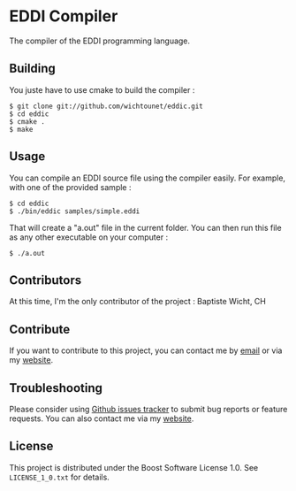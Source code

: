 # EDDI Compiler #

The compiler of the EDDI programming language. 

## Building ##

You juste have to use cmake to build the compiler : 

    $ git clone git://github.com/wichtounet/eddic.git
    $ cd eddic
    $ cmake .
    $ make

## Usage ##

You can compile an EDDI source file using the compiler easily. For example, with one of the provided sample : 

    $ cd eddic
    $ ./bin/eddic samples/simple.eddi

That will create a "a.out" file in the current folder. You can then run this file as any other executable on your computer : 

    $ ./a.out

## Contributors ##

At this time, I'm the only contributor of the project : Baptiste Wicht, CH

## Contribute ##

If you want to contribute to this project, you can contact me by [email](baptiste.wicht@gmail.com) or via my [website](http://baptiste-wicht.com/).

## Troubleshooting ##

Please consider using [Github issues tracker](http://github.com/wichtounet/eddic/issues) to submit bug reports or feature requests. You can also contact me via my [website](http://baptiste-wicht.com/). 

## License ##

This project is distributed under the Boost Software License 1.0. See `LICENSE_1_0.txt` for details.
